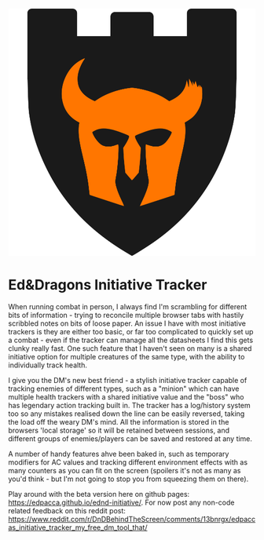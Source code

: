![initiative-icon](./initiative-icon.svg)
# Ed&Dragons Initiative Tracker
When running combat in person, I always find I'm scrambling for different bits of information - trying to reconcile multiple browser tabs with hastily scribbled notes on bits of loose paper. An issue I have with most initiative trackers is they are either too basic, or far too complicated to quickly set up a combat - even if the tracker can manage all the datasheets I find this gets clunky really fast. One such feature that I haven't seen on many is a shared initiative option for multiple creatures of the same type, with the ability to individually track health.

I give you the DM's new best friend - a stylish initiative tracker capable of tracking enemies of different types, such as a "minion" which can have multiple health trackers with a shared initiative value and the "boss" who has legendary action tracking built in. The tracker has a log/history system too so any mistakes realised down the line can be easily reversed, taking the load off the weary DM's mind. All the information is stored in the browsers 'local storage' so it will be retained between sessions, and different groups of enemies/players can be saved and restored at any time.

A number of handy features ahve been baked in, such as temporary modifiers for AC values and tracking different environment effects with as many counters as you can fit on the screen (spoilers it's not as many as you'd think - but I'm not going to stop you from squeezing them on there).

Play around with the beta version here on github pages: https://edpacca.github.io/ednd-initiative/.
For now post any non-code related feedback on this reddit post: https://www.reddit.com/r/DnDBehindTheScreen/comments/13bnrgx/edpaccas_initiative_tracker_my_free_dm_tool_that/